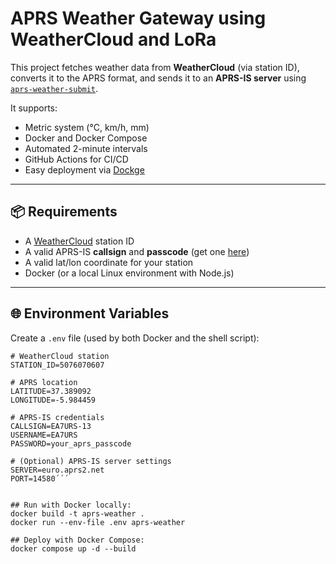 # APRS Weather Gateway using WeatherCloud and LoRa

This project fetches weather data from **WeatherCloud** (via station ID), converts it to the APRS format, and sends it to an **APRS-IS server** using [`aprs-weather-submit`](https://github.com/rhymeswithmogul/aprs-weather-submit).

It supports:
- Metric system (°C, km/h, mm)
- Docker and Docker Compose
- Automated 2-minute intervals
- GitHub Actions for CI/CD
- Easy deployment via [Dockge](https://github.com/louislam/dockge)

---

## 📦 Requirements

- A [WeatherCloud](https://app.weathercloud.net/) station ID
- A valid APRS-IS **callsign** and **passcode** (get one [here](https://apps.magicbug.co.uk/passcode/))
- A valid lat/lon coordinate for your station
- Docker (or a local Linux environment with Node.js)

---

## 🌐 Environment Variables

Create a `.env` file (used by both Docker and the shell script):

```env
# WeatherCloud station
STATION_ID=5076070607

# APRS location
LATITUDE=37.389092
LONGITUDE=-5.984459

# APRS-IS credentials
CALLSIGN=EA7URS-13
USERNAME=EA7URS
PASSWORD=your_aprs_passcode

# (Optional) APRS-IS server settings
SERVER=euro.aprs2.net
PORT=14580´´´


## Run with Docker locally:
docker build -t aprs-weather .
docker run --env-file .env aprs-weather

## Deploy with Docker Compose:
docker compose up -d --build

